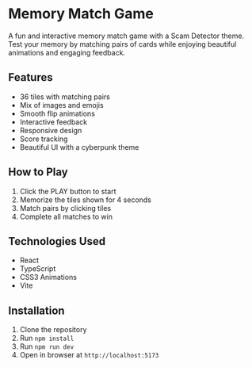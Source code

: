 # Memory Match Game

A fun and interactive memory match game with a Scam Detector theme. Test your memory by matching pairs of cards while enjoying beautiful animations and engaging feedback.

## Features

- 36 tiles with matching pairs
- Mix of images and emojis
- Smooth flip animations
- Interactive feedback
- Responsive design
- Score tracking
- Beautiful UI with a cyberpunk theme

## How to Play

1. Click the PLAY button to start
2. Memorize the tiles shown for 4 seconds
3. Match pairs by clicking tiles
4. Complete all matches to win

## Technologies Used

- React
- TypeScript
- CSS3 Animations
- Vite

## Installation

1. Clone the repository
2. Run `npm install`
3. Run `npm run dev`
4. Open in browser at `http://localhost:5173`